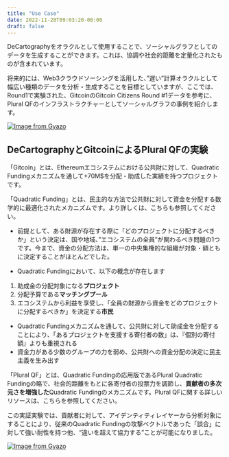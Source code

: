 ```yaml
---
title: "Use Case"
date: 2022-11-20T09:03:20-08:00
draft: false
---
```


DeCartographyをオラクルとして使用することで、ソーシャルグラフとしてのデータを生成することができます。これは、協調や社会的距離を定量化されたものが含まれています。

将来的には、Web3クラウドソーシングを活用した、”遅い”計算オラクルとして幅広い種類のデータを分析・生成することを目標としていますが、ここでは、Round1で実験された、GitcoinのGitcoin Citizens Round #1データを参考に、Plural QFのインフラストラクチャーとしてソーシャルグラフの事例を紹介します。

[![Image from Gyazo](https://i.gyazo.com/e75a15919ea466ca244ee60532c71f79.png)](https://gyazo.com/e75a15919ea466ca244ee60532c71f79)

## DeCartographyとGitcoinによるPlural QFの実験

「Gitcoin」とは、Ethereumエコシステムにおける公共財に対して、Quadratic Fundingメカニズムを通して+70M$を分配・助成した実績を持つプロジェクトです。

「Quadratic Funding」とは、民主的な方法で公共財に対して資金を分配する数学的に最適化されたメカニズムです。より詳しくは、こちらも参照してください。

- 前提として、ある財源が存在する際に「どのプロジェクトに分配するべきか」という決定は、国や地域、”エコシステムの全員”が関わるべき問題の1つです。今まで、資金の分配方法は、単一の中央集権的な組織が対象・額ともに決定することがほとんどでした。

- Quadratic Fundingにおいて、以下の概念が存在します
1. 助成金の分配対象になる**プロジェクト**
2. 分配予算である**マッチングプール**
3. エコシステムから利益を享受し、「全員の財源から資金をどのプロジェクトに分配するべきか」を決定する**市民**

- Quadratic Fundingメカニズムを通して、公共財に対して助成金を分配することにより、「あるプロジェクトを支援する寄付者の数」は、『個別の寄付額』よりも重視される
- 資金力がある少数のグループの力を弱め、公共財への資金分配の決定に民主主義を生み出す


「Plural QF」とは、Quadratic Fundingの応用版であるPlural Quadratic Fundingの略で、社会的距離をもとに各寄付者の投票力を調節し、**貢献者の多次元さを増強した**Quadratic Fundingのメカニズムです。Plural QFに関する詳しいリソースは、こちらを参照してください。

この実証実験では、貢献者に対して、アイデンティティレイヤーから分析対象にすることにより、従来のQuadratic Fundingの攻撃ベクトルであった「談合」に対して強い耐性を持つ他、“違いを超えて協力する”ことが可能になりました。

[![Image from Gyazo](https://i.gyazo.com/9ab616536e71f82994e44e7039fd2bb5.png)](https://gyazo.com/9ab616536e71f82994e44e7039fd2bb5)
